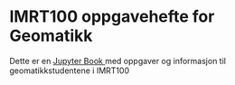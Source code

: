 # IMRT100 oppgavehefte for Geomatikk

Dette er en [Jupyter Book ](https://jupyterbook.org/) med oppgaver og informasjon til geomatikkstudentene i IMRT100
